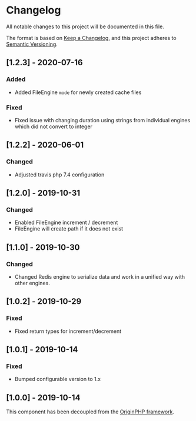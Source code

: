 # Changelog

All notable changes to this project will be documented in this file.

The format is based on [Keep a Changelog](https://keepachangelog.com/en/1.0.0/),
and this project adheres to [Semantic Versioning](https://semver.org/spec/v2.0.0.html).

## [1.2.3] - 2020-07-16

### Added

- Added FileEngine `mode` for newly created cache files

### Fixed

- Fixed issue with changing duration using strings from individual engines which did not convert to integer

## [1.2.2] - 2020-06-01

### Changed

- Adjusted travis php 7.4 configuration

## [1.2.0] - 2019-10-31

### Changed

- Enabled FileEngine increment / decrement
- FileEngine will create path if it does not exist

## [1.1.0] - 2019-10-30

### Changed

- Changed Redis engine to serialize data and work in a unified way with other engines.

## [1.0.2] - 2019-10-29

### Fixed

- Fixed return types for increment/decrement

## [1.0.1] - 2019-10-14

### Fixed

- Bumped configurable version to 1.x

## [1.0.0] - 2019-10-14

This component has been decoupled from the [OriginPHP framework](https://www.originphp.com/).